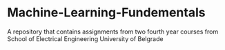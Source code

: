 # Machine-Learning-Fundementals
A repository that contains assignments from two fourth year courses from School of Electrical Engineering University of Belgrade
